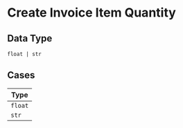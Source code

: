 
# Create Invoice Item Quantity

## Data Type

`float | str`

## Cases

| Type |
|  --- |
| `float` |
| `str` |

